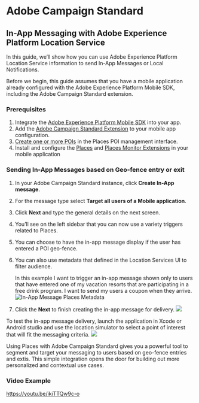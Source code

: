 # Adobe Campaign Standard
## In-App Messaging with Adobe Experience Platform Location Service

In this guide, we’ll show how you can use Adobe Experience Platform Location Service information to send In-App Messages or Local Notifications. 

Before we begin, this guide assumes that you have a mobile application already configured with the Adobe Experience Platform Mobile SDK, including the Adobe Campaign Standard extension. 

### Prerequisites
1.  Integrate the [Adobe Experience Platform Mobile SDK](https://aep-sdks.gitbook.io/docs/getting-started/get-the-sdk) into your app.
2. Add the [Adobe Campaign Standard Extension](https://aep-sdks.gitbook.io/docs/using-mobile-extensions/adobe-campaign-standard) to your mobile app configuration.
3. [Create one or more POIs](https://placesdocs.com/places-services-by-adobe-documentation/places-database-management-1/managing-pois-in-the-places-ui#create-a-poi) in the Places POI management interface.
4. Install and configure the [Places]() and [Places Monitor Extensions]() in your mobile application

### Sending In-App Messages based on Geo-fence entry or exit
1. In your Adobe Campaign Standard instance, click **Create In-App message**.
2. For the message type select **Target all users of a Mobile application**.
3. Click **Next** and type the general details on the next screen.
4. You’ll see on the left sidebar that you can now use a variety triggers related to Places.
5. You can choose to have the in-app message display if the user has entered a POI geo-fence.
6. You can also use metadata that defined in the Location Services UI to filter audience.
 
	 In this example I want to trigger an in-app message shown only to users that have entered one of my vacation resorts that are participating in a free drink program. I want to send my users a coupon when they arrive. 
 ![In-App Message Places Metadata](images/last-entered-vacation.png)
8. Click the **Next** to finish creating the in-app message for delivery.
![](images/prepare-ACS.png)

To test the in-app message delivery, launch the application in Xcode or Android studio and use the location simulator to select a point of interest that will fit the messaging criteria.
![](images/drink-coupon-on-app.PNG)


Using Places with Adobe Campaign Standard gives you a powerful tool to segment and target your messaging to users based on geo-fence entries and extis. This simple integration opens the door for building out more personalized and contextual use cases.

### Video Example
https://youtu.be/ikiTTQw9c-o
